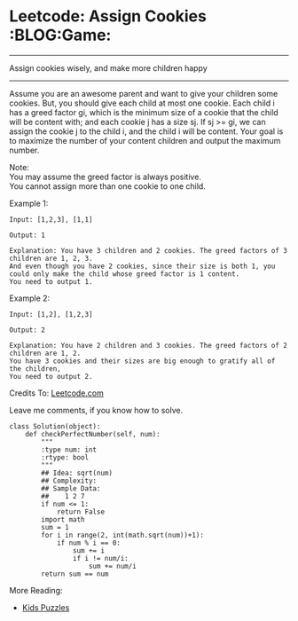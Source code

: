 # Leetcode: Assign Cookies     :BLOG:Game:


---

Assign cookies wisely, and make more children happy  

---

Assume you are an awesome parent and want to give your children some cookies. But, you should give each child at most one cookie. Each child i has a greed factor gi, which is the minimum size of a cookie that the child will be content with; and each cookie j has a size sj. If sj >= gi, we can assign the cookie j to the child i, and the child i will be content. Your goal is to maximize the number of your content children and output the maximum number.  

Note:  
You may assume the greed factor is always positive.  
You cannot assign more than one cookie to one child.  

Example 1:  

    Input: [1,2,3], [1,1]
    
    Output: 1
    
    Explanation: You have 3 children and 2 cookies. The greed factors of 3 children are 1, 2, 3. 
    And even though you have 2 cookies, since their size is both 1, you could only make the child whose greed factor is 1 content.
    You need to output 1.

Example 2:  

    Input: [1,2], [1,2,3]
    
    Output: 2
    
    Explanation: You have 2 children and 3 cookies. The greed factors of 2 children are 1, 2. 
    You have 3 cookies and their sizes are big enough to gratify all of the children, 
    You need to output 2.

Credits To: [Leetcode.com](https://leetcode.com/problems/assign-cookies/description/)  

Leave me comments, if you know how to solve.  

    class Solution(object):
        def checkPerfectNumber(self, num):
            """
            :type num: int
            :rtype: bool
            """
            ## Idea: sqrt(num)
            ## Complexity:
            ## Sample Data:
            ##    1 2 7
            if num <= 1:
                return False
            import math
            sum = 1
            for i in range(2, int(math.sqrt(num))+1):
                if num % i == 0:
                    sum += i
                    if i != num/i:
                        sum += num/i
            return sum == num

More Reading:  
-   [Kids Puzzles](http://brain.dennyzhang.com/tag/kids/)